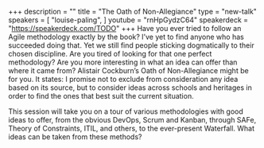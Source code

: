 +++
description = ""
title = "The Oath of Non-Allegiance"
type = "new-talk"
speakers = [
        "louise-paling",
]
youtube = "rnHpGydzC64"
speakerdeck = "https://speakerdeck.com/TODO"
+++
Have you ever tried to follow an Agile methodology exactly by the book? I’ve yet to find anyone who has succeeded doing that. Yet we still find people sticking dogmatically to their chosen discipline. Are you tired of looking for that one perfect methodology? Are you more interesting in what an idea can offer than where it came from? Alistair Cockburn’s Oath of Non-Allegiance might be for you. It states: I promise not to exclude from consideration any idea based on its source, but to consider ideas across schools and heritages in order to find the ones that best suit the current situation.

This session will take you on a tour of various methodologies with good ideas to offer, from the obvious DevOps, Scrum and Kanban, through SAFe, Theory of Constraints, ITIL, and others, to the ever-present Waterfall. What ideas can be taken from these methods?